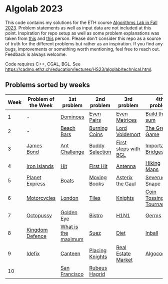 # Algolab 2023
This code contains my solutions for the ETH course [Algorithms Lab in Fall 2023](https://cadmo.ethz.ch/education/lectures/HS23/algolab/index.html). Problem statements as well as input data are not included at this point. Inspiration for repo setup as well as some problem explanations was taken from [this](https://github.com/haeggee/algolab) and [this](https://github.com/simon-hrabec/algolab-2020) person. Please don't consider this repo as a source of truth for the different problems but rather as an inspiration. If you find any bugs, improvements or something worth mentioning, feel free to reach out. Feedback is always welcome.

Code requires C++, CGAL, BGL. See https://cadmo.ethz.ch/education/lectures/HS23/algolab/technical.html.

## Problems sorted by weeks
| Week | Problem of the Week                                                   | 1st problem                                                                  | 2nd problem                                                | 3rd problem                                                       | 4th problem                                                        |
| ---- | --------------------------------------------------------------------- | ---------------------------------------------------------------------------- | ---------------------------------------------------------- | ----------------------------------------------------------------- | ------------------------------------------------------------------ |
| 1    | -                             | [Dominoes](problems/week-01/dominoes/)                       | [Even Pairs](problems/week-01/even-pairs/)                          | [Even Matrices](problems/week-01/even-matrices/)                     | [Build the sum](problems/week-01/build-the-sum/) |
| 2    | -                             | [Beach Bars](problems/week-02/beach-bars)                       | [Burning Coins](problems/week-02/burning-coins/)                          | [Lord Voldemort](problems/week-02/lord-voldemort/)                     | [The Great Game](problems/week-02/great-game/) |
| 3    | [James Bond](potw/week-03/)                             | [Ant Challenge](problems/week-03/ant-challenge/)                       | [Buddy Selection](problems/week-03/buddy-selection/)                          | [First steps with BGL](problems/week-03/first-steps-bgl/)                     | [Important Bridges](problems/week-03/important-bridges/) |
| 4    | [Iron Islands](potw/week-04/)                             | [Hit](problems/week-04/hit/)                     | [First Hit](problems/week-04/first-hit/)                          | [Antenna](problems/week-04/antenna/)                     | [Hiking Maps](problems/week-04/hiking-maps/) |
| 5    | [Planet Express](potw/week-05/)                             | [Boats](problems/week-05/boats/)                     | [Moving Books](problems/week-05//moving-books/)                          | [Asterix the Gaul](problems/week-05/asterix-the-gaul/)                     | [Severus Snape](problems/week-05/severus-snape/) |
| 6    | [Motorcycles](potw/week-06/)                             |  [London](problems/week-06/london/)                    | [Tiles](problems/week-06/tiles/)                          | [Knights](problems/week-06/knights/)                     | [Coin Tossing Tournament](problems/week-06/coin-tossing-tournament/) |
| 7    | [Octopussy](potw/week-07/)                             |  [Golden Eye](problems/week-07/golden-eye/)                    | [Bistro](problems/week-07/bistro/)                         | [H1N1](problems/week-07/h1n1/)                     | [Germs](problems/week-07/germs/) |
| 8    | [Kingdom Defence](potw/week-08/)                             |  [What is the maximum](problems/week-08/what-is-the-maximum/)                    | [Suez](problems/week-08/suez/) | [Diet](problems/week-08/diet/)    | [Inball](problems/week-08/inball/) |
| 9    | [Idefix](potw/week-09/)                             | [Canteen](problems/week-09/canteen/)                     | [Placing Knights](problems/week-09/placing-knights/) | [Real Estate Market](problems/week-09/real-estate-market/)    | [Algocoon](problems/week-09/algocoon/) |
| 10    |                              | [San Francisco](problems/week-10/san-francisco/)                     | [Rubeus Hagrid](problems/week-10/rubeus-hagrid/) |     |  |
